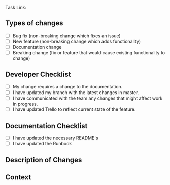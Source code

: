 <!-- Plase update the GitHub commit summary with a 1-line <80 char desc -->
Task Link: <!-- Provide link to Trello card/GitHub Issue/etc -->
## Types of changes
<!--- What types of changes does your code introduce? Put an `x` in all the boxes that apply: -->
- [ ] Bug fix (non-breaking change which fixes an issue)
- [ ] New feature (non-breaking change which adds functionality)
- [ ] Documentation change
- [ ] Breaking change (fix or feature that would cause existing functionality to change)

## Developer Checklist
- [ ] My change requires a change to the documentation.
- [ ] I have updated my branch with the latest changes in master.
- [ ] I have communicated with the team any changes that might affect work in progress. 
- [ ] I have updated Trello to reflect current state of the feature. 

## Documentation Checklist
- [ ] I have updated the necessary README's
- [ ] I have updated the Runbook

## Description of Changes

<!-- Describe the proposed changes -->

## Context

<!-- Ensure your commit is in compliance with there standards here: https://github.com/Flux7Labs/flux7-wiki/wiki/Flux7-Development-Standards  -->
